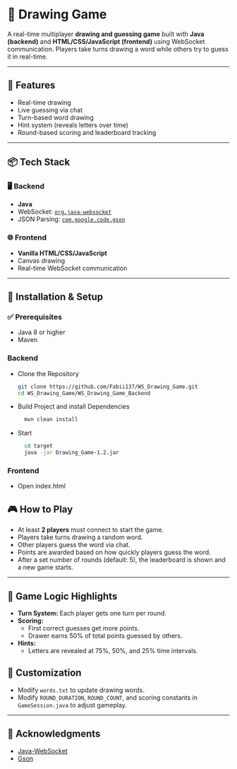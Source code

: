 # 🎨 Drawing Game

A real-time multiplayer **drawing and guessing game** built with **Java (backend)** and **HTML/CSS/JavaScript (frontend)** using WebSocket communication. Players take turns drawing a word while others try to guess it in real-time.

---

## 📌 Features

- Real-time drawing
- Live guessing via chat
- Turn-based word drawing
- Hint system (reveals letters over time)
- Round-based scoring and leaderboard tracking

---

## 📦 Tech Stack

### 🖥 Backend

- **Java**
- WebSocket: [`org.java-websocket`](https://github.com/TooTallNate/Java-WebSocket)
- JSON Parsing: [`com.google.code.gson`](https://github.com/google/gson)

### 🌐 Frontend

- **Vanilla HTML/CSS/JavaScript**
- Canvas drawing
- Real-time WebSocket communication

---

## 🚀 Installation & Setup

### ✅ Prerequisites

- Java 8 or higher  
- Maven

### Backend

- Clone the Repository
  ```bash
  git clone https://github.com/Fabii137/WS_Drawing_Game.git
  cd WS_Drawing_Game/WS_Drawing_Game_Backend
  ```
- Build Project and install Dependencies
  ```bash
    mvn clean install
  ```

- Start
  ```bash
    cd target
    java -jar Drawing_Game-1.2.jar
  ```
### Frontend
- Open index.html

## 🎮 How to Play

- At least **2 players** must connect to start the game.
- Players take turns drawing a random word.
- Other players guess the word via chat.
- Points are awarded based on how quickly players guess the word.
- After a set number of rounds (default: 5), the leaderboard is shown and a new game starts.

---

## 🧠 Game Logic Highlights

- **Turn System:** Each player gets one turn per round.
- **Scoring:**
  - First correct guesses get more points.
  - Drawer earns 50% of total points guessed by others.
- **Hints:**
  - Letters are revealed at 75%, 50%, and 25% time intervals.


## 🔧 Customization
- Modify `words.txt` to update drawing words.
- Modify `ROUND_DURATION`, `ROUND_COUNT`, and scoring constants in `GameSession.java` to adjust gameplay.

---


## 🙌 Acknowledgments

- [Java-WebSocket](https://github.com/TooTallNate/Java-WebSocket)
- [Gson](https://github.com/google/gson)
